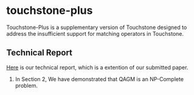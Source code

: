 # touchstone-plus

Touchstone-Plus is a supplementary version of Touchstone designed to address the insufficient support for matching operators in Touchstone.

## Technical Report

[Here]() is our technical report, which is a extention of our submitted paper.
1. In Section 2, We have demonstrated that QAGM is an NP-Complete problem.
